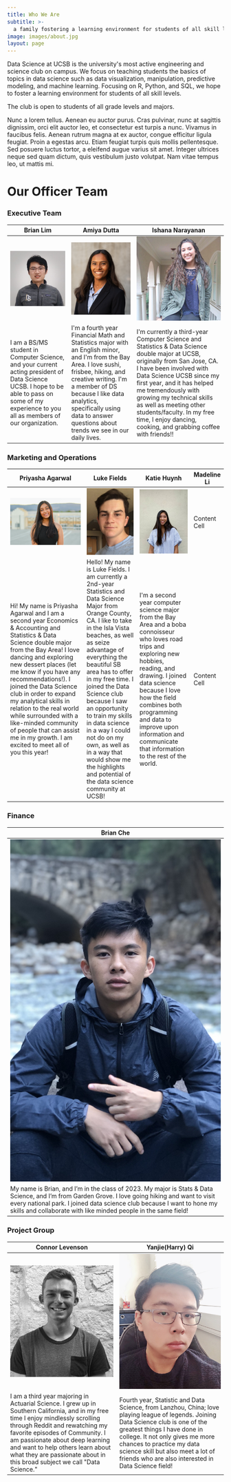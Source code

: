 ```yaml
---
title: Who We Are
subtitle: >-
  a family fostering a learning environment for students of all skill levels
image: images/about.jpg
layout: page
---
```





Data Science at UCSB is the university's most active engineering and science club on campus. We focus on teaching students the basics of topics in data science such as data visualization, manipulation, predictive modeling, and machine learning. Focusing on R, Python, and SQL, we hope to foster a learning environment for students of all skill levels.

The club is open to students of all grade levels and majors.

Nunc a lorem tellus. Aenean eu auctor purus. Cras pulvinar, nunc at sagittis dignissim, orci elit auctor leo, et consectetur est turpis a nunc. Vivamus in faucibus felis. Aenean rutrum magna at ex auctor, congue efficitur ligula feugiat. Proin a egestas arcu. Etiam feugiat turpis quis mollis pellentesque. Sed posuere luctus tortor, a eleifend augue varius sit amet. Integer ultrices neque sed quam dictum, quis vestibulum justo volutpat. Nam vitae tempus leo, ut mattis mi.

# Our Officer Team

### Executive Team

Brian Lim | Amiya Dutta | Ishana Narayanan
------------- | -------------  | -------------  
![briamlim](/images/members/brianlim.png) | ![amiya](/images/members/amiya.jpeg)   | ![ishana](/images/members/ishana.jpg)  
I am a BS/MS student in Computer Science, and your current acting president of Data Science UCSB. I hope to be able to pass on some of my experience to you all as members of our organization.  | I'm a fourth year Financial Math and Statistics major with an English minor, and I'm from the Bay Area. I love sushi, frisbee, hiking, and creative writing. I'm a member of DS because I like data analytics, specifically using data to answer questions about trends we see in our daily lives.    | I'm currently a third-year Computer Science and Statistics & Data Science double major at UCSB, originally from San Jose, CA. I have been involved with Data Science UCSB since my first year, and it has helped me tremendously with growing my technical skills as well as meeting other students/faculty. In my free time, I enjoy dancing, cooking, and grabbing coffee with friends!!    

### Marketing and Operations

Priyasha Agarwal  | Luke Fields  | Katie Huynh  | Madeline Li
------------- | -------------  | -------------  | -------------  
![priyasha](/images/members/priyasha.png)  | ![luke](/images/members/luke.JPG)  | ![katie](/images/members/katie.jpg)   | Content Cell   
Hi! My name is Priyasha Agarwal and I am a second year Economics & Accounting and Statistics & Data Science double major from the Bay Area! I love dancing and exploring new dessert places (let me know if you have any recommendations!). I joined the Data Science club in order to expand my analytical skills in relation to the real world while surrounded with a like-minded community of people that can assist me in my growth. I am excited to meet all of you this year!  | Hello! My name is Luke Fields. I am currently a 2nd-year Statistics and Data Science Major from Orange County, CA. I like to take in the Isla Vista beaches, as well as seize advantage of everything the beautiful SB area has to offer in my free time. I joined the Data Science club because I saw an opportunity to train my skills in data science in a way I could not do on my own, as well as in a way that would show me the highlights and potential of the data science community at UCSB!   | I'm a second year computer science major from the Bay Area and a boba connoisseur who loves road trips and exploring new hobbies, reading, and drawing. I joined data science because I love how the field combines both programming and data to improve upon information and communicate that information to the rest of the world.    | Content Cell   

### Finance

Brian Che |
------------- |
![brianche](/images/members/brianche.jpeg)  |
My name is Brian, and I’m in the class of 2023. My major is Stats & Data Science, and I’m from Garden Grove. I love going hiking and want to visit every national park. I joined data science club because I want to hone my skills and collaborate with like minded people in the same field!   |

### Project Group

Connor Levenson  | Yanjie(Harry) Qi  |
------------- | -------------  |
![connor](/images/members/connor.png)  | ![harry](/images/members/harry.jpeg)   |
I am a third year majoring in Actuarial Science. I grew up in Southern California, and in my free time I enjoy mindlessly scrolling through Reddit and rewatching my favorite episodes of Community. I am passionate about deep learning and want to help others learn about what they are passionate about in this broad subject we call "Data Science."  | Fourth year, Statistic and Data Science, from Lanzhou, China; love playing league of legends. Joining Data Science club is one of the greatest things I have done in college. It not only gives me more chances to practice my data science skill but also meet a lot of friends who are also interested in Data Science field!   |
